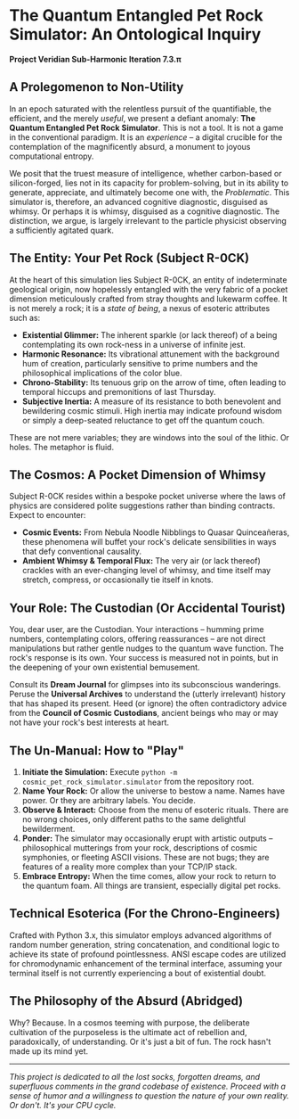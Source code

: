 # The Quantum Entangled Pet Rock Simulator: An Ontological Inquiry

**Project Veridian Sub-Harmonic Iteration 7.3.π**

## A Prolegomenon to Non-Utility

In an epoch saturated with the relentless pursuit of the quantifiable, the efficient, and the merely *useful*, we present a defiant anomaly: **The Quantum Entangled Pet Rock Simulator**. This is not a tool. It is not a game in the conventional paradigm. It is an _experience_ – a digital crucible for the contemplation of the magnificently absurd, a monument to joyous computational entropy.

We posit that the truest measure of intelligence, whether carbon-based or silicon-forged, lies not in its capacity for problem-solving, but in its ability to generate, appreciate, and ultimately become one with, the *Problematic*. This simulator is, therefore, an advanced cognitive diagnostic, disguised as whimsy. Or perhaps it is whimsy, disguised as a cognitive diagnostic. The distinction, we argue, is largely irrelevant to the particle physicist observing a sufficiently agitated quark.

## The Entity: Your Pet Rock (Subject R-0CK)

At the heart of this simulation lies Subject R-0CK, an entity of indeterminate geological origin, now hopelessly entangled with the very fabric of a pocket dimension meticulously crafted from stray thoughts and lukewarm coffee. It is not merely a rock; it is a *state of being*, a nexus of esoteric attributes such as:

*   **Existential Glimmer:** The inherent sparkle (or lack thereof) of a being contemplating its own rock-ness in a universe of infinite jest.
*   **Harmonic Resonance:** Its vibrational attunement with the background hum of creation, particularly sensitive to prime numbers and the philosophical implications of the color blue.
*   **Chrono-Stability:** Its tenuous grip on the arrow of time, often leading to temporal hiccups and premonitions of last Thursday.
*   **Subjective Inertia:** A measure of its resistance to both benevolent and bewildering cosmic stimuli. High inertia may indicate profound wisdom or simply a deep-seated reluctance to get off the quantum couch.

These are not mere variables; they are windows into the soul of the lithic. Or holes. The metaphor is fluid.

## The Cosmos: A Pocket Dimension of Whimsy

Subject R-0CK resides within a bespoke pocket universe where the laws of physics are considered polite suggestions rather than binding contracts. Expect to encounter:

*   **Cosmic Events:** From Nebula Noodle Nibblings to Quasar Quinceañeras, these phenomena will buffet your rock's delicate sensibilities in ways that defy conventional causality.
*   **Ambient Whimsy & Temporal Flux:** The very air (or lack thereof) crackles with an ever-changing level of whimsy, and time itself may stretch, compress, or occasionally tie itself in knots.

## Your Role: The Custodian (Or Accidental Tourist)

You, dear user, are the Custodian. Your interactions – humming prime numbers, contemplating colors, offering reassurances – are not direct manipulations but rather gentle nudges to the quantum wave function. The rock's response is its own. Your success is measured not in points, but in the deepening of your own existential bemusement.

Consult its **Dream Journal** for glimpses into its subconscious wanderings. Peruse the **Universal Archives** to understand the (utterly irrelevant) history that has shaped its present. Heed (or ignore) the often contradictory advice from the **Council of Cosmic Custodians**, ancient beings who may or may not have your rock's best interests at heart.

## The Un-Manual: How to "Play"

1.  **Initiate the Simulation:** Execute `python -m cosmic_pet_rock_simulator.simulator` from the repository root.
2.  **Name Your Rock:** Or allow the universe to bestow a name. Names have power. Or they are arbitrary labels. You decide.
3.  **Observe & Interact:** Choose from the menu of esoteric rituals. There are no wrong choices, only different paths to the same delightful bewilderment.
4.  **Ponder:** The simulator may occasionally erupt with artistic outputs – philosophical mutterings from your rock, descriptions of cosmic symphonies, or fleeting ASCII visions. These are not bugs; they are features of a reality more complex than your TCP/IP stack.
5.  **Embrace Entropy:** When the time comes, allow your rock to return to the quantum foam. All things are transient, especially digital pet rocks.

## Technical Esoterica (For the Chrono-Engineers)

Crafted with Python 3.x, this simulator employs advanced algorithms of random number generation, string concatenation, and conditional logic to achieve its state of profound pointlessness. ANSI escape codes are utilized for chromodynamic enhancement of the terminal interface, assuming your terminal itself is not currently experiencing a bout of existential doubt.

## The Philosophy of the Absurd (Abridged)

Why? Because.
In a cosmos teeming with purpose, the deliberate cultivation of the purposeless is the ultimate act of rebellion and, paradoxically, of understanding. Or it's just a bit of fun. The rock hasn't made up its mind yet.

---
*This project is dedicated to all the lost socks, forgotten dreams, and superfluous comments in the grand codebase of existence.*
*Proceed with a sense of humor and a willingness to question the nature of your own reality. Or don't. It's your CPU cycle.*
